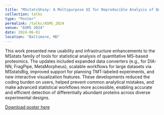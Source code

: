 ```yaml
---
title: "MSstatsShiny: A Multipurpose UI for Reproducible Analysis of Quantitative Proteomic Experiments"
collection: talks
type: "Poster"
permalink: /talks/ASMS_2024
venue: "ASMS 2024"
date: 2024-06-01
location: "Baltimore, MD"
---
```


This work presented new usability and infrastructure enhancements to the MSstats family of tools for statistical analysis of quantitative MS-based proteomics. The updates included expanded data converters (e.g., for DIA-NN, FragPipe, MetaMorpheus), scalable workflows for large datasets via MSstatsBig, improved support for planning TMT-labeled experiments, and new interactive visualization features. These developments reduced the coding burden on users, helped prevent common analytical mistakes, and make advanced statistical workflows more accessible, enabling accurate and efficient detection of differentially abundant proteins across diverse experimental designs.

[Download poster here](http://devonjkohler.github.io/files/Kohler_ASMS24.pdf)
